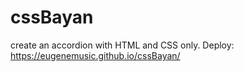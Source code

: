 # cssBayan
create an accordion with HTML and CSS only.
Deploy: https://eugenemusic.github.io/cssBayan/
